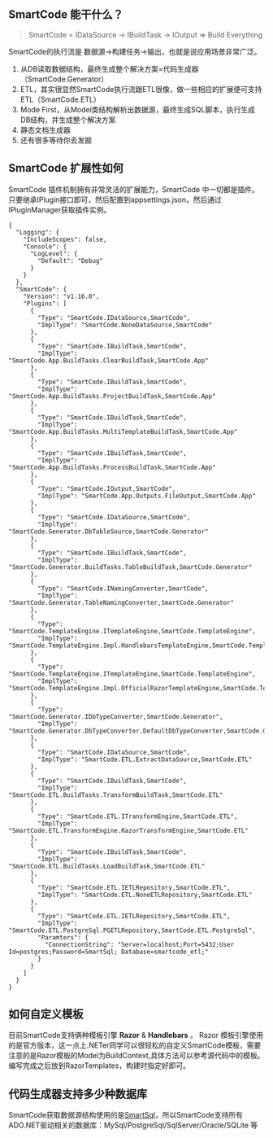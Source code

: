 ## SmartCode 能干什么？

> SmartCode = IDataSource -> IBuildTask -> IOutput => Build Everything

SmartCode的执行流是 数据源->构建任务->输出，也就是说应用场景非常广泛。

1. 从DB读取数据结构，最终生成整个解决方案=代码生成器（SmartCode.Generator）
2. ETL，其实很显然SmartCode执行流跟ETL很像，做一些相应的扩展便可支持ETL（SmartCode.ETL）
3. Mode First，从Model类结构解析出数据源，最终生成SQL脚本，执行生成DB结构，并生成整个解决方案
4. 静态文档生成器
5. 还有很多等待你去发掘

## SmartCode 扩展性如何

SmartCode 插件机制拥有非常灵活的扩展能力，SmartCode 中一切都是插件。只要继承IPlugin接口即可，然后配置到appsettings.json，然后通过IPluginManager获取插件实例。

```
{
  "Logging": {
    "IncludeScopes": false,
    "Console": {
      "LogLevel": {
        "Default": "Debug"
      }
    }
  },
  "SmartCode": {
    "Version": "v1.16.0",
    "Plugins": [
      {
        "Type": "SmartCode.IDataSource,SmartCode",
        "ImplType": "SmartCode.NoneDataSource,SmartCode"
      },
      {
        "Type": "SmartCode.IBuildTask,SmartCode",
        "ImplType": "SmartCode.App.BuildTasks.ClearBuildTask,SmartCode.App"
      },
      {
        "Type": "SmartCode.IBuildTask,SmartCode",
        "ImplType": "SmartCode.App.BuildTasks.ProjectBuildTask,SmartCode.App"
      },
      {
        "Type": "SmartCode.IBuildTask,SmartCode",
        "ImplType": "SmartCode.App.BuildTasks.MultiTemplateBuildTask,SmartCode.App"
      },
      {
        "Type": "SmartCode.IBuildTask,SmartCode",
        "ImplType": "SmartCode.App.BuildTasks.ProcessBuildTask,SmartCode.App"
      },
      {
        "Type": "SmartCode.IOutput,SmartCode",
        "ImplType": "SmartCode.App.Outputs.FileOutput,SmartCode.App"
      },
      {
        "Type": "SmartCode.IDataSource,SmartCode",
        "ImplType": "SmartCode.Generator.DbTableSource,SmartCode.Generator"
      },
      {
        "Type": "SmartCode.IBuildTask,SmartCode",
        "ImplType": "SmartCode.Generator.BuildTasks.TableBuildTask,SmartCode.Generator"
      },
      {
        "Type": "SmartCode.INamingConverter,SmartCode",
        "ImplType": "SmartCode.Generator.TableNamingConverter,SmartCode.Generator"
      },
      {
        "Type": "SmartCode.TemplateEngine.ITemplateEngine,SmartCode.TemplateEngine",
        "ImplType": "SmartCode.TemplateEngine.Impl.HandlebarsTemplateEngine,SmartCode.TemplateEngine"
      },
      {
        "Type": "SmartCode.TemplateEngine.ITemplateEngine,SmartCode.TemplateEngine",
        "ImplType": "SmartCode.TemplateEngine.Impl.OfficialRazorTemplateEngine,SmartCode.TemplateEngine"
      },
      {
        "Type": "SmartCode.Generator.IDbTypeConverter,SmartCode.Generator",
        "ImplType": "SmartCode.Generator.DbTypeConverter.DefaultDbTypeConverter,SmartCode.Generator"
      },
      {
        "Type": "SmartCode.IDataSource,SmartCode",
        "ImplType": "SmartCode.ETL.ExtractDataSource,SmartCode.ETL"
      },
      {
        "Type": "SmartCode.IBuildTask,SmartCode",
        "ImplType": "SmartCode.ETL.BuildTasks.TransformBuildTask,SmartCode.ETL"
      },
      {
        "Type": "SmartCode.ETL.ITransformEngine,SmartCode.ETL",
        "ImplType": "SmartCode.ETL.TransformEngine.RazorTransformEngine,SmartCode.ETL"
      },
      {
        "Type": "SmartCode.IBuildTask,SmartCode",
        "ImplType": "SmartCode.ETL.BuildTasks.LoadBuildTask,SmartCode.ETL"
      },
      {
        "Type": "SmartCode.ETL.IETLRepository,SmartCode.ETL",
        "ImplType": "SmartCode.ETL.NoneETLRepository,SmartCode.ETL"
      },
      {
        "Type": "SmartCode.ETL.IETLRepository,SmartCode.ETL",
        "ImplType": "SmartCode.ETL.PostgreSql.PGETLRepository,SmartCode.ETL.PostgreSql",
        "Paramters": {
          "ConnectionString": "Server=localhost;Port=5432;User Id=postgres;Password=SmartSql; Database=smartcode_etl;"
        }
      }
    ]
  }
}
```



## 如何自定义模板

目前SmartCode支持俩种模板引擎 **Razor** & **Handlebars** 。 Razor 模板引擎使用的是官方版本，这一点上.NETer同学可以很轻松的自定义SmartCode模板，需要注意的是Razor模板的Model为BuildContext,具体方法可以参考源代码中的模板。编写完成之后放到RazorTemplates，构建时指定好即可。

## 代码生成器支持多少种数据库

SmartCode获取数据源结构使用的是[SmartSql](https://ncc.work/projects/smartsql)，所以SmartCode支持所有ADO.NET驱动相关的数据库：MySql/PostgreSql/SqlServer/Oracle/SQLite 等